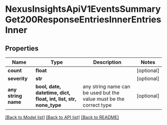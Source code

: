 # NexusInsightsApiV1EventsSummaryGet200ResponseEntriesInnerEntriesInner


## Properties
Name | Type | Description | Notes
------------ | ------------- | ------------- | -------------
**count** | **float** |  | [optional] 
**severity** | **str** |  | [optional] 
**any string name** | **bool, date, datetime, dict, float, int, list, str, none_type** | any string name can be used but the value must be the correct type | [optional]

[[Back to Model list]](../README.md#documentation-for-models) [[Back to API list]](../README.md#documentation-for-api-endpoints) [[Back to README]](../README.md)


